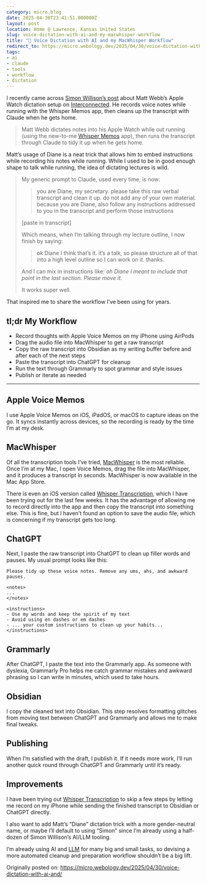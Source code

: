 ```yaml
---
category: micro.blog
date: 2025-04-30T23:41:51.000000Z
layout: post
location: Home @ Lawrence, Kansas United States
slug: voice-dictation-with-ai-and-my-macwhisper-workflow
title: "🤖 Voice Dictation with AI and my MacWhisper Workflow"
redirect_to: https://micro.webology.dev/2025/04/30/voice-dictation-with-ai-and/
tags:
- ai
- claude
- tools
- workflow
- dictation
---
```


I recently came across [Simon Willison’s post](https://simonwillison.net/2025/Apr/23/diane/) about Matt Webb’s Apple Watch dictation setup on [Interconnected](https://interconnected.org/home/2025/03/20/diane). He records voice notes while running with the Whisper Memos app, then cleans up the transcript with Claude when he gets home.

> Matt Webb dictates notes into his Apple Watch while out running (using the new-to-me [Whisper Memos](https://whispermemos.com/) app), then runs the transcript through Claude to tidy it up when he gets home.

Matt’s usage of Diane is a neat trick that allows him to embed instructions while recording his notes while running. While I used to be in good enough shape to talk while running, the idea of dictating lectures is wild.

> My generic prompt to Claude, used every time, is now:
>
> > you are Diane, my secretary. please take this raw verbal transcript and clean it up. do not add any of your own material. because you are Diane, also follow any instructions addressed to you in the transcript and perform those instructions
>
> \[paste in transcript\]
>
> Which means, when I’m talking through my lecture outline, I now finish by saying:
>
> > ok Diane I think that’s it. it’s a talk, so please structure all of that into a high level outline so I can work on it. thanks.
>
> And I can mix in instructions like: *oh Diane I meant to include that point in the last section. Please move it.*
>
> It works super well.

That inspired me to share the workflow I’ve been using for years.

tl;dr My Workflow
-----------------

- Record thoughts with Apple Voice Memos on my iPhone using AirPods
- Drag the audio file into MacWhisper to get a raw transcript
- Copy the raw transcript into Obsidian as my writing buffer before and after each of the next steps
- Paste the transcript into ChatGPT for cleanup
- Run the text through Grammarly to spot grammar and style issues
- Publish or iterate as needed

---

Apple Voice Memos
-----------------

I use Apple Voice Memos on iOS, iPadOS, or macOS to capture ideas on the go. It syncs instantly across devices, so the recording is ready by the time I’m at my desk.

MacWhisper
----------

Of all the transcription tools I’ve tried, [MacWhisper](https://goodsnooze.gumroad.com/l/macwhisper) is the most reliable. Once I’m at my Mac, I open Voice Memos, drag the file into MacWhisper, and it produces a transcript in seconds. MacWhisper is now available in the Mac App Store.

There is even an iOS version called [Whisper Transcription](https://apps.apple.com/nl/app/whisper-transcription/id6738070552?l=en-GB&mt=12), which I have been trying out for the last few weeks. It has the advantage of allowing me to record directly into the app and then copy the transcript into something else. This is fine, but I haven’t found an option to save the audio file, which is concerning if my transcript gets too long.

ChatGPT
-------

Next, I paste the raw transcript into ChatGPT to clean up filler words and pauses. My usual prompt looks like this:

```
Please tidy up these voice notes. Remove any ums, ahs, and awkward pauses.

<notes>
...
</notes>

<instructions>
- Use my words and keep the spirit of my text
- Avoid using en dashes or em dashes
- ... your custom instructions to clean up your habits...
</instructions>

```

Grammarly
---------

After ChatGPT, I paste the text into the Grammarly app. As someone with dyslexia, Grammarly Pro helps me catch grammar mistakes and awkward phrasing so I can write in minutes, which used to take hours.

Obsidian
--------

I copy the cleaned text into Obsidian. This step resolves formatting glitches from moving text between ChatGPT and Grammarly and allows me to make final tweaks.

Publishing
----------

When I’m satisfied with the draft, I publish it. If it needs more work, I’ll run another quick round through ChatGPT and Grammarly until it’s ready.

Improvements
------------

I have been trying out [Whisper Transcription](https://apps.apple.com/nl/app/whisper-transcription/id6738070552?l=en-GB&mt=12) to skip a few steps by letting me record on my iPhone while sending the finished transcript to Obsidian or ChatGPT directly.

I also want to add Matt’s “Diane” dictation trick with a more gender-neutral name, or maybe I’ll default to using “Simon” since I’m already using a half-dozen of Simon Willison’s AI/LLM tooling.

I’m already using AI and [LLM](https://github.com/simonw/llm) for many big and small tasks, so devising a more automated cleanup and preparation workflow shouldn’t be a big lift.

Originally posted on: https://micro.webology.dev/2025/04/30/voice-dictation-with-ai-and/
